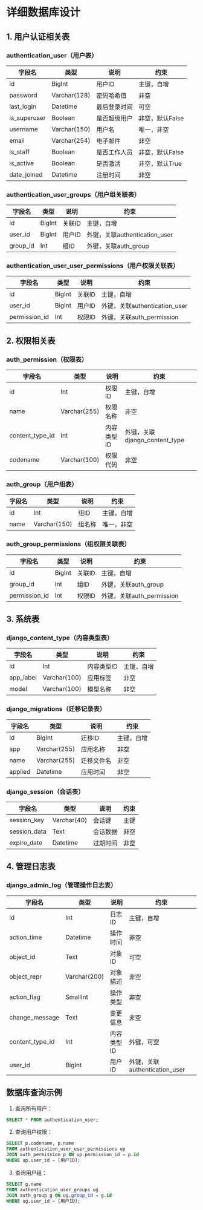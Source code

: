 # 详细数据库设计

## 1. 用户认证相关表

### authentication_user（用户表）
| 字段名 | 类型 | 说明 | 约束 |
|--------|------|------|------|
| id | BigInt | 用户ID | 主键，自增 |
| password | Varchar(128) | 密码哈希值 | 非空 |
| last_login | Datetime | 最后登录时间 | 可空 |
| is_superuser | Boolean | 是否超级用户 | 非空，默认False |
| username | Varchar(150) | 用户名 | 唯一，非空 |
| email | Varchar(254) | 电子邮件 | 非空 |
| is_staff | Boolean | 是否工作人员 | 非空，默认False |
| is_active | Boolean | 是否激活 | 非空，默认True |
| date_joined | Datetime | 注册时间 | 非空 |

### authentication_user_groups（用户组关联表）
| 字段名 | 类型 | 说明 | 约束 |
|--------|------|------|------|
| id | BigInt | 关联ID | 主键，自增 |
| user_id | BigInt | 用户ID | 外键，关联authentication_user |
| group_id | Int | 组ID | 外键，关联auth_group |

### authentication_user_user_permissions（用户权限关联表）
| 字段名 | 类型 | 说明 | 约束 |
|--------|------|------|------|
| id | BigInt | 关联ID | 主键，自增 |
| user_id | BigInt | 用户ID | 外键，关联authentication_user |
| permission_id | Int | 权限ID | 外键，关联auth_permission |

## 2. 权限相关表

### auth_permission（权限表）
| 字段名 | 类型 | 说明 | 约束 |
|--------|------|------|------|
| id | Int | 权限ID | 主键，自增 |
| name | Varchar(255) | 权限名称 | 非空 |
| content_type_id | Int | 内容类型ID | 外键，关联django_content_type |
| codename | Varchar(100) | 权限代码 | 非空 |

### auth_group（用户组表）
| 字段名 | 类型 | 说明 | 约束 |
|--------|------|------|------|
| id | Int | 组ID | 主键，自增 |
| name | Varchar(150) | 组名称 | 唯一，非空 |

### auth_group_permissions（组权限关联表）
| 字段名 | 类型 | 说明 | 约束 |
|--------|------|------|------|
| id | BigInt | 关联ID | 主键，自增 |
| group_id | Int | 组ID | 外键，关联auth_group |
| permission_id | Int | 权限ID | 外键，关联auth_permission |

## 3. 系统表

### django_content_type（内容类型表）
| 字段名 | 类型 | 说明 | 约束 |
|--------|------|------|------|
| id | Int | 内容类型ID | 主键，自增 |
| app_label | Varchar(100) | 应用标签 | 非空 |
| model | Varchar(100) | 模型名称 | 非空 |

### django_migrations（迁移记录表）
| 字段名 | 类型 | 说明 | 约束 |
|--------|------|------|------|
| id | BigInt | 迁移ID | 主键，自增 |
| app | Varchar(255) | 应用名称 | 非空 |
| name | Varchar(255) | 迁移文件名 | 非空 |
| applied | Datetime | 应用时间 | 非空 |

### django_session（会话表）
| 字段名 | 类型 | 说明 | 约束 |
|--------|------|------|------|
| session_key | Varchar(40) | 会话键 | 主键 |
| session_data | Text | 会话数据 | 非空 |
| expire_date | Datetime | 过期时间 | 非空 |

## 4. 管理日志表

### django_admin_log（管理操作日志表）
| 字段名 | 类型 | 说明 | 约束 |
|--------|------|------|------|
| id | Int | 日志ID | 主键，自增 |
| action_time | Datetime | 操作时间 | 非空 |
| object_id | Text | 对象ID | 可空 |
| object_repr | Varchar(200) | 对象描述 | 非空 |
| action_flag | SmallInt | 操作类型 | 非空 |
| change_message | Text | 变更信息 | 非空 |
| content_type_id | Int | 内容类型ID | 外键，可空 |
| user_id | BigInt | 用户ID | 外键，关联authentication_user |

## 数据库查询示例

1. 查询所有用户：
```sql
SELECT * FROM authentication_user;
```

2. 查询用户权限：
```sql
SELECT p.codename, p.name 
FROM authentication_user_user_permissions up
JOIN auth_permission p ON up.permission_id = p.id
WHERE up.user_id = [用户ID];
```

3. 查询用户组：
```sql
SELECT g.name 
FROM authentication_user_groups ug
JOIN auth_group g ON ug.group_id = g.id
WHERE ug.user_id = [用户ID];
```